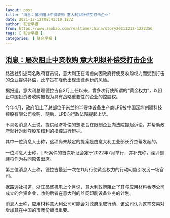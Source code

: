 ```yaml
---
layout: post
title: "消息：屡次阻止中资收购 意大利拟补偿受打击企业"
date: 2021-12-12T08:41:10.187Z
author: 联合早报
from: https://www.zaobao.com/realtime/china/story20211212-1222356
tags: [ 联合早报 ]
categories: [ 联合早报 ]
---
```

<!--1639314480000-->
[消息：屡次阻止中资收购 意大利拟补偿受打击企业](https://www.zaobao.com/realtime/china/story20211212-1222356)
------

<div>
<p>路透社引述两名政府官员说，意大利正在考虑向因政府行使反收购权力而受到打击的企业提供补偿，此举旨在降低出现法律纠纷的风险。</p><p>据报道，意大利总理德拉吉自2月上任以来，曾多次行使所谓的“黄金权力”，以阻止中国投资者收购被视为具有战略重要性的企业的控股权。</p><p>今年4月，政府阻止了总部位于米兰的半导体设备生产商LPE被中国深圳创疆科技控股有限公司收购，随后，LPE向行政法院提起上诉。</p><section id="imu"><div id="dfp-ad-imu1">        </div></section><p>不具名消息人士说，提供经济补偿的想法旨在限制企业向法院提起诉讼，并帮助政府就针对剥夺股东权利的指控进行辩护。</p><p>其中一位消息人士称，这项尚未敲定的提案是由意大利工业部长乔杰蒂发起的。</p><p>一位消息人士称，LPE案件的首次听证会定于2022年7月举行，并补充称，深圳创疆将作为共同原告出席。</p><div id="innity-in-post"></div><div id="dfp-ad-midarticlespecial">        </div><p>第三位消息人士称，德拉吉最近一次在11月行使黄金权力的行动可能引发另一场官司。</p><p>据路透社报道，浙江晶盛机电上个月说，意大利政府阻止了其与应用材料香港公司成立的合资企业，收购后者在意大利的丝网印刷设备业务的计划。</p><p>消息人士称，应用材料意大利公司可能会对政府采取行动，该公司认为这笔交易对增加其在中国的市场份额很重要。</p><p>&nbsp;</p>      <div class="cx_paywall_placeholder" id="sph_cdp_40"></div>
</div>
